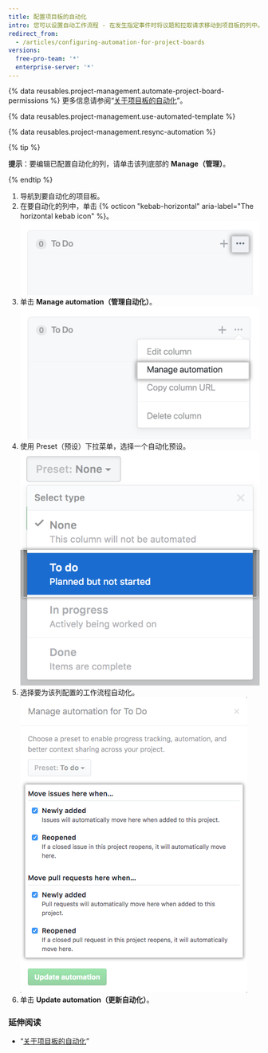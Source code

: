 ```yaml
---
title: 配置项目板的自动化
intro: 您可以设置自动工作流程 - 在发生指定事件时将议题和拉取请求移动到项目板的列中。
redirect_from:
  - /articles/configuring-automation-for-project-boards
versions:
  free-pro-team: '*'
  enterprise-server: '*'
---
```


{% data reusables.project-management.automate-project-board-permissions %} 更多信息请参阅“[关于项目板的自动化](/articles/about-automation-for-project-boards)”。

{% data reusables.project-management.use-automated-template %}

{% data reusables.project-management.resync-automation %}

{% tip %}

**提示**：要编辑已配置自动化的列，请单击该列底部的 **Manage（管理）**。

{% endtip %}

1. 导航到要自动化的项目板。
2. 在要自动化的列中，单击 {% octicon "kebab-horizontal" aria-label="The horizontal kebab icon" %}。 ![编辑图标](/assets/images/help/projects/edit-column-button.png)
3. 单击 **Manage automation（管理自动化）**。 ![管理自动化按钮](/assets/images/help/projects/manage-automation-button.png)
4. 使用 Preset（预设）下拉菜单，选择一个自动化预设。 ![从菜单中选择预设自动化](/assets/images/help/projects/select-automation.png)
5. 选择要为该列配置的工作流程自动化。 ![自动化列的选项列表](/assets/images/help/projects/select-automation-options-existing-column.png)
6. 单击 **Update automation（更新自动化）**。

### 延伸阅读
- “[关于项目板的自动化](/articles/about-automation-for-project-boards)”
